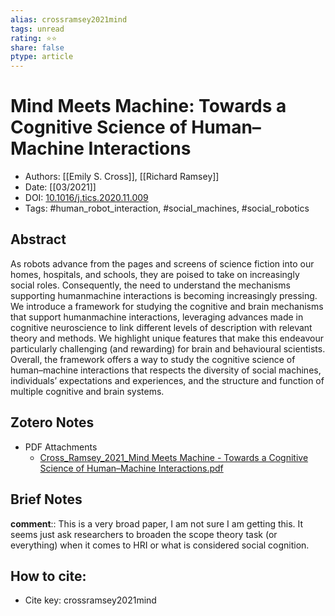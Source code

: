 ```yaml
---
alias: crossramsey2021mind
tags: unread
rating: ⭐⭐
share: false
ptype: article
---
```


# Mind Meets Machine: Towards a Cognitive Science of Human–Machine Interactions

* Authors: [[Emily S. Cross]], [[Richard Ramsey]]
* Date: [[03/2021]]
* DOI: [10.1016/j.tics.2020.11.009](https://doi.org/10.1016/j.tics.2020.11.009)
* Tags: #human_robot_interaction, #social_machines, #social_robotics

## Abstract

As robots advance from the pages and screens of science fiction into our homes, hospitals, and schools, they are poised to take on increasingly social roles. Consequently, the need to understand the mechanisms supporting humanmachine interactions is becoming increasingly pressing. We introduce a framework for studying the cognitive and brain mechanisms that support humanmachine interactions, leveraging advances made in cognitive neuroscience to link different levels of description with relevant theory and methods. We highlight unique features that make this endeavour particularly challenging (and rewarding) for brain and behavioural scientists. Overall, the framework offers a way to study the cognitive science of human–machine interactions that respects the diversity of social machines, individuals’ expectations and experiences, and the structure and function of multiple cognitive and brain systems.


## Zotero Notes
* PDF Attachments
	- [Cross_Ramsey_2021_Mind Meets Machine - Towards a Cognitive Science of Human–Machine Interactions.pdf](zotero://open-pdf/library/items/3BNIRHBU)

## Brief Notes
**comment**:: This is a very broad paper, I am not sure I am getting this. It seems just ask researchers to broaden the scope theory task (or everything) when it comes to HRI or what is considered social cognition.

## How to cite:
* Cite key: crossramsey2021mind